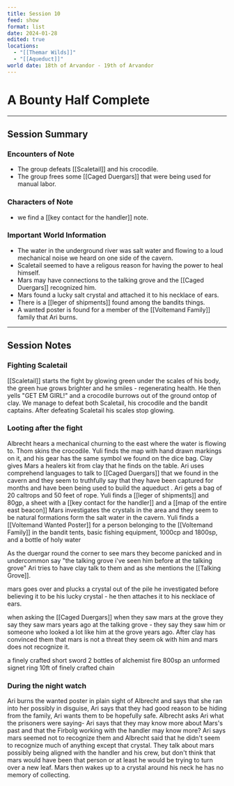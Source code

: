 ```yaml
---
title: Session 10
feed: show
format: list
date: 2024-01-28
edited: true
locations:
  - "[[Themar Wilds]]"
  - "[[Aqueduct]]"
world date: 18th of Arvandor - 19th of Arvandor
---
```

# A Bounty Half Complete  
-------
## Session Summary
### Encounters of Note
- The group defeats [[Scaletail]] and his crocodile.
- The group frees some [[Caged Duergars]] that were being used for manual labor. 
### Characters of Note
- we find a [[key contact for the handler]] note.
### Important World Information 
- The water in the underground river was salt water and flowing to a loud mechanical noise we heard on one side of the cavern.
- Scaletail seemed to have a religous reason for having the power to heal himself.
- Mars may have connections to the talking grove and the [[Caged Duergars]] recognized him.
- Mars found a lucky salt crystal and attached it to his necklace of ears. 
- There is a [[leger of shipments]] found among the bandits things.
- A wanted poster is found for a member of the [[Voltemand Family]] family that Ari burns.
----
## Session Notes
### Fighting Scaletail
[[Scaletail]] starts the fight by glowing green under the scales of his body, the green hue grows brighter and he smiles - regenerating health. He then yells "GET EM GIRL!" and a crocodile burrows out of the ground ontop of clay. We manage to defeat both Scaletail, his crocodile and the bandit captains. After defeating Scaletail his scales stop glowing.
### Looting after the fight 
Albrecht hears a mechanical churning to the east where the water is flowing to. Thom skins the crocodile. Yuli finds the map with hand drawn markings on it, and his gear has the same symbol we found on the dice bag. 
Clay gives Mars a healers kit from clay that he finds on the table.
Ari uses comprehend languages to talk to [[Caged Duergars]] that we found in the cavern and they seem to truthfully say that they have been captured for months and have been being used to build the aqueduct . 
Ari gets a bag of 20 caltrops and 50 feet of rope. 
Yuli finds a [[leger of shipments]] and 80gp, a sheet with a [[key contact for the handler]] and a [[map of the entire east beacon]] 
Mars investigates the crystals in the area and they seem to be natural formations form the salt water in the cavern.
Yuli finds a [[Voltemand Wanted Poster]] for a person belonging to the [[Voltemand Family]] in the bandit tents, basic fishing equipment, 1000cp and 1800sp, and a bottle of holy water

As the duergar round the corner to see mars they become panicked and in undercommon say "the talking grove i've seen him before at the talking grove" Ari tries to have clay talk to them and as she mentions the [[Talking Grove]].

mars goes over and plucks a crystal out of the pile he investigated before believing it to be his lucky crystal - he then attaches it to his necklace of ears. 

when asking the [[Caged Duergars]] when they saw mars at the grove they say they saw mars years ago at the talking grove - they say they saw him or someone who looked a lot like him at the grove years ago. After clay has convinced them that mars is not a threat they seem ok with him and mars does not recognize it.

a finely crafted short sword 
2 bottles of alchemist fire
800sp
an unformed signet ring
10ft of finely crafted chain

### During the night watch
 Ari burns the wanted poster in plain sight of Albrecht and says that she ran into her possibly in disguise, Ari says that they had good reason to be hiding from the family, Ari wants them to be hopefully safe. 
 Albrecht asks Ari what the prisoners were saying- Ari says that they may know more about Mars's past and that the Firbolg working with the handler may know more? Ari says mars seemed not to recognize them and Albrecht said that he didn't seem to recognize much of anything except that crystal. They talk about mars possibly being aligned with the handler and his crew, but don't think that mars would have been that person or at least he would be trying to turn over a new leaf.
 Mars then wakes up to a crystal around his neck he has no memory of collecting. 